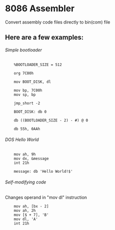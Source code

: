# 8086 Assembler

Convert assembly code files directly to bin(com) file

## Here are a few examples:

###### Simple bootloader

```
	%BOOTLOADER_SIZE = 512

	org 7C00h
	
	mov BOOT_DISK, dl

	mov bp, 7C00h
	mov sp, bp

	jmp_short -2

	BOOT_DISK: db 0
	
	db ((BOOTLOADER_SIZE - 2) - #) @ 0 
	
	db 55h, 0AAh
```

###### DOS Hello World

```
	mov ah, 9h
	mov dx, &message
	int 21h
	
	message: db 'Hello World!$'
```

###### Self-modifying code

Changes operand in "mov dl" instruction

```
	mov ah, [bx - 2]
	mov ah, 2h
	mov [$ + 7], 'B'
	mov dl, 'A'
	int 21h
```
